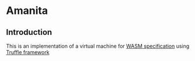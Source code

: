 # Amanita

## Introduction

This is an implementation of a virtual machine for [WASM specification](https://webassembly.github.io/spec/)
 using [Truffle framework](https://github.com/oracle/graal/tree/master/truffle)